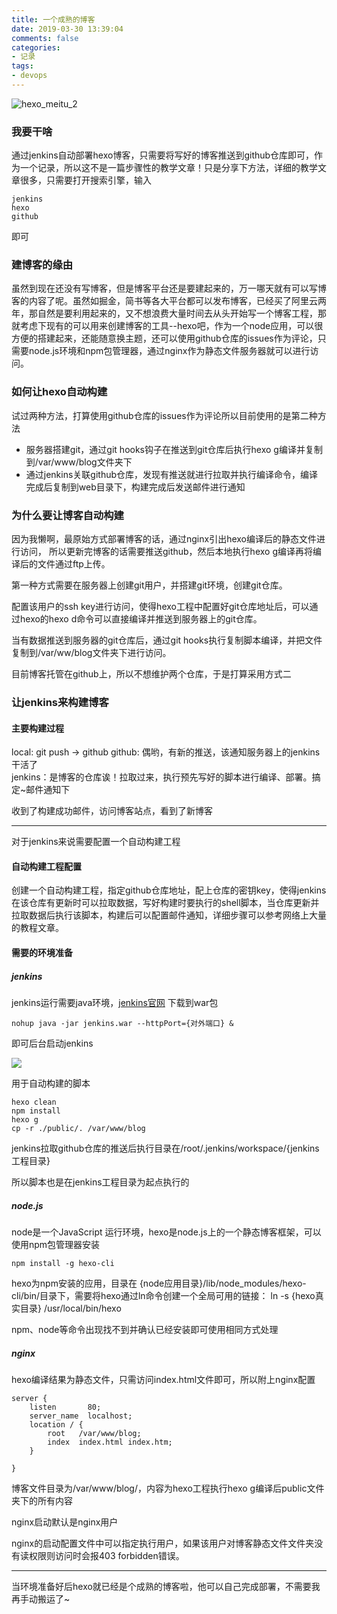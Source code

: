```yaml
---
title: 一个成熟的博客
date: 2019-03-30 13:39:04
comments: false
categories: 
- 记录
tags: 
- devops
---
```





![hexo_meitu_2](/images/imageForPost/一个成熟的博客/hexo_meitu_2.jpg)  
<!-- more -->

### 我要干啥  

通过jenkins自动部署hexo博客，只需要将写好的博客推送到github仓库即可，作为一个记录，所以这不是一篇步骤性的教学文章！只是分享下方法，详细的教学文章很多，只需要打开搜索引擎，输入  

```shell
jenkins 
hexo
github
```

即可

### 建博客的缘由

虽然到现在还没有写博客，但是博客平台还是要建起来的，万一哪天就有可以写博客的内容了呢。虽然如掘金，简书等各大平台都可以发布博客，已经买了阿里云两年，那自然是要利用起来的，又不想浪费大量时间去从头开始写一个博客工程，那就考虑下现有的可以用来创建博客的工具--hexo吧，作为一个node应用，可以很方便的搭建起来，还能随意换主题，还可以使用github仓库的issues作为评论，只需要node.js环境和npm包管理器，通过nginx作为静态文件服务器就可以进行访问。

### 如何让hexo自动构建  

试过两种方法，打算使用github仓库的issues作为评论所以目前使用的是第二种方法  

- 服务器搭建git，通过git hooks钩子在推送到git仓库后执行hexo g编译并复制到/var/www/blog文件夹下  
- 通过jenkins关联github仓库，发现有推送就进行拉取并执行编译命令，编译完成后复制到web目录下，构建完成后发送邮件进行通知

### 为什么要让博客自动构建  

因为我懒啊，最原始方式部署博客的话，通过nginx引出hexo编译后的静态文件进行访问， 所以更新完博客的话需要推送github，然后本地执行hexo g编译再将编译后的文件通过ftp上传。

第一种方式需要在服务器上创建git用户，并搭建git环境，创建git仓库。

配置该用户的ssh key进行访问，使得hexo工程中配置好git仓库地址后，可以通过hexo的hexo d命令可以直接编译并推送到服务器上的git仓库。

当有数据推送到服务器的git仓库后，通过git hooks执行复制脚本编译，并把文件复制到/var/ww/blog文件夹下进行访问。

目前博客托管在github上，所以不想维护两个仓库，于是打算采用方式二

### 让jenkins来构建博客  

#### 主要构建过程  

local: git push -> github 
github: 偶哟，有新的推送，该通知服务器上的jenkins干活了  
jenkins：是博客的仓库诶！拉取过来，执行预先写好的脚本进行编译、部署。搞定~邮件通知下

收到了构建成功邮件，访问博客站点，看到了新博客

------

对于jenkins来说需要配置一个自动构建工程

#### 自动构建工程配置  

创建一个自动构建工程，指定github仓库地址，配上仓库的密钥key，使得jenkins在该仓库有更新时可以拉取数据，写好构建时要执行的shell脚本，当仓库更新并拉取数据后执行该脚本，构建后可以配置邮件通知，详细步骤可以参考网络上大量的教程文章。  

#### 需要的环境准备   

##### jenkins  

jenkins运行需要java环境，[jenkins官网](https://jenkins.io/) 下载到war包

```shell
nohup java -jar jenkins.war --httpPort={对外端口} & 
```

 即可后台启动jenkins  

![](/images/imageForPost/一个成熟的博客/jenkins.png)

用于自动构建的脚本  

```shell
hexo clean
npm install
hexo g
cp -r ./public/. /var/www/blog
```

jenkins拉取github仓库的推送后执行目录在/root/.jenkins/workspace/{jenkins工程目录}  

所以脚本也是在jenkins工程目录为起点执行的

##### node.js

node是一个JavaScript 运行环境，hexo是node.js上的一个静态博客框架，可以使用npm包管理器安装  

```shell
npm install -g hexo-cli
```

hexo为npm安装的应用，目录在  {node应用目录}/lib/node_modules/hexo-cli/bin/目录下，需要将hexo通过ln命令创建一个全局可用的链接： ln -s {hexo真实目录} /usr/local/bin/hexo   

npm、node等命令出现找不到并确认已经安装即可使用相同方式处理      

##### nginx  

hexo编译结果为静态文件，只需访问index.html文件即可，所以附上nginx配置  

```
server {
    listen       80;
    server_name  localhost;
    location / {
        root   /var/www/blog;
        index  index.html index.htm;
    }

}

```

博客文件目录为/var/www/blog/，内容为hexo工程执行hexo g编译后public文件夹下的所有内容

nginx启动默认是nginx用户

nginx的启动配置文件中可以指定执行用户，如果该用户对博客静态文件文件夹没有读权限则访问时会报403 forbidden错误。

------

当环境准备好后hexo就已经是个成熟的博客啦，他可以自己完成部署，不需要我再手动搬运了~



